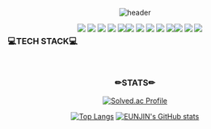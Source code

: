 <div align="center">

![header](https://capsule-render.vercel.app/api?type=waving&color=timeGradient&text=Welcome%20to%20Eunjin's%20GitHub%20👋&animation=twinkling&fontSize=35&height=250)

<div style="display:flex; flex-direction:row;">
  <h3>💻TECH STACK💻</h3><br>
  <div>
    <img src="https://img.shields.io/badge/javascript-F7DF1E?style=for-the-badge&logo=javascript&logoColor=black">
    <img src="https://img.shields.io/badge/typescript-3178C6?style=for-the-badge&logo=typescript&logoColor=white">
    <img src="https://img.shields.io/badge/react-61DAFB?style=for-the-badge&logo=react&logoColor=white">
    <img src="https://img.shields.io/badge/nextjs-000000?style=for-the-badge&logo=nextdotjs&logoColor=white">
    <img src="https://img.shields.io/badge/html-E34F26?style=for-the-badge&logo=html5&logoColor=white">
  </div>
  <div>
    <img src="https://img.shields.io/badge/redux-764ABC?style=for-the-badge&logo=redux&logoColor=white">
    <img src="https://img.shields.io/badge/recoil-3578E5?style=for-the-badge&logo=recoil&logoColor=white">
    <img src="https://img.shields.io/badge/styledcomponents-DB7093?style=for-the-badge&logo=styledcomponents&logoColor=white">
    <img src="https://img.shields.io/badge/tailwindcss-06B6D4?style=for-the-badge&logo=tailwindcss&logoColor=white">
    <img src="https://img.shields.io/badge/css-1572B6?style=for-the-badge&logo=css3&logoColor=white">
  </div>
  <div>
    <img src="https://img.shields.io/badge/c++-00599C?style=for-the-badge&logo=cplusplus&logoColor=white">
    <img src="https://img.shields.io/badge/java-004027?style=for-the-badge&logo=java&logoColor=white">
    <img src="https://img.shields.io/badge/python-3776AB?style=for-the-badge&logo=python&logoColor=white">
  </div>
</div>
<br>
<h3>✏STATS✏</h3>

[![Solved.ac Profile](http://mazassumnida.wtf/api/v2/generate_badge?boj=cocktail12)](https://solved.ac/cocktail12/)

[![Top Langs](https://github-readme-stats.vercel.app/api/top-langs/?username=unzinzanda&layout=compact&theme=onedark)](https://github.com/unzinzanda/github-readme-stats)
[![EUNJIN's GitHub stats](https://github-readme-stats.vercel.app/api?username=unzinzanda&show_icons=true&theme=onedark)](https://github.com/unzinzanda/github-readme-stats)

</div>

